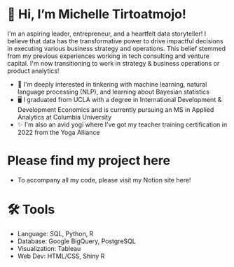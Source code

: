  # 👋 Hi, I’m Michelle Tirtoatmojo! 
 
I'm an aspiring leader, entrepreneur, and a heartfelt data storyteller! I believe that data has the transformative power to drive impactful decisions in executing various business strategy and operations. 
This belief stemmed from my previous experiences working in tech consulting and venture capital. I'm now transitioning to work in strategy & business operations or product analytics! 

- 🌱 I'm deeply interested in tinkering with machine learning, natural language processing (NLP), and learning about Bayesian statistics 
- 🖥 I graduated from UCLA with a degree in International Development & Development Economics and is currently pursuing an MS in Applied Analytics at Columbia University
- ✨ I'm also an avid yogi where I’ve got my teacher training certification in 2022 from the Yoga Alliance

# Please find my project here 
- To accompany all my code, please visit my Notion site here!

# 🛠️ Tools
- Language: SQL, Python, R
- Database: Google BigQuery, PostgreSQL
- Visualization: Tableau
- Web Dev: HTML/CSS, Shiny R

<!---
mtirtoatmojo/mtirtoatmojo is a ✨ special ✨ repository because its `README.md` (this file) appears on your GitHub profile.
You can click the Preview link to take a look at your changes.
--->
